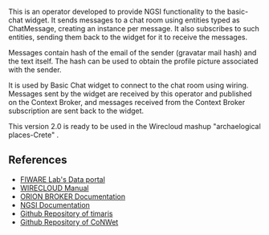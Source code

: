 This is an operator developed to provide NGSI functionality to the basic-chat widget. It sends messages to a chat room using entities typed as ChatMessage, creating an instance per message. It also subscribes to such entities, sending them back to the widget for it to receive the messages.

Messages contain hash of the email of the sender (gravatar mail hash) and the text itself. The hash can be used to obtain the profile picture associated with the sender.

It is used by Basic Chat widget to connect to the chat room using wiring. Messages sent by the widget are received by this operator and published on the Context Broker, and messages received from the Context Broker subscription are sent back to the widget.

This version 2.0 is ready to be used in the Wirecloud mashup "archaelogical places-Crete" .

References
----------

* [FIWARE Lab's Data portal](https://data.lab.fiware.org)
* [WIRECLOUD Manual](https://wirecloud.readthedocs.io)
* [ORION BROKER Documentation](https://fiware-orion.readthedocs.io/en/develop/quick_start_guide/index.html)	
* [NGSI Documentation](http://fiware-orion.readthedocs.io/en/latest/user/walkthrough_apiv1/)
* [Github Repository of timaris](https://github.com/timaris/Wirecloud_Components/tree/master/ngsi-chat-op(by_tim)_2.0-operator)
* [Github Repository of CoNWet](https://github.com/wirecloud-fiware/quick-start-development-tutorial/tree/master/ngsi-chat-op)